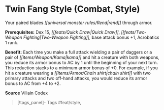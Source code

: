 ﻿---
cssclass: [feats]

---
# Twin Fang Style (Combat, Style)

Your paired blades _[[universal monster rules/Rend|rend]]_ through armor.

**Prerequisites:** Dex 15, _[[feats/Quick Draw|Quick Draw]]_, _[[feats/Two-Weapon Fighting|Two-Weapon Fighting]]_, base attack bonus +1, Acrobatics 1 rank.

**Benefit:** Each time you make a full attack wielding a pair of daggers or a pair of _[[items/Weapon/Kama|kama]]_ and hit a creature with both weapons, you reduce its armor bonus to AC by 1 until the beginning of your next turn. This reduction stacks to a minimum armor bonus of +0. For example, if you hit a creature wearing a _[[items/Armor/Chain shirt|chain shirt]]_ with two primary attacks and two off-hand attacks, you would reduce its armor bonus to AC from +4 to +2.

**Source** Villain Codex
>[!tags_panel]- Tags
> #feat/style, 